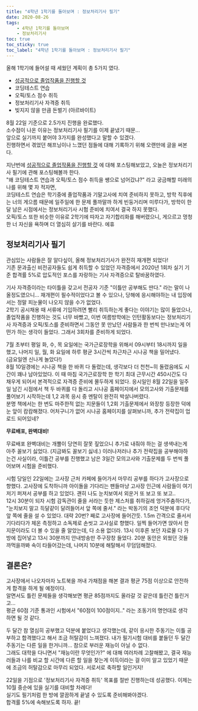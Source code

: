 ```yaml
---
title: "4학년 1학기를 돌아보며 : 정보처리기사 필기"
date: 2020-08-26
tags:
    - 4학년 1학기를 돌아보며
    - 정보처리기사
toc: true
toc_sticky: true
toc_label: "4학년 1학기를 돌아보며 : 정보처리기사 필기"
---
```


올해 1학기에 들어설 때 세웠던 계획이 총 5가지 였다.
- [성공적으로 졸업작품을 진행할 것](https://hyeon9mak.github.io/4%ED%95%99%EB%85%84_1%ED%95%99%EA%B8%B0%EB%A5%BC_%EB%8F%8C%EC%95%84%EB%B3%B4%EB%A9%B0_-_%EC%A1%B8%EC%97%85%EC%9E%91%ED%92%88_%EC%A7%84%ED%96%89/)
- 코딩테스트 연습
- 오픽/토스 점수 취득
- 정보처리기사 자격증 취득
- 빚지지 않을 만큼 돈벌기 (아르바이트)

8월 22일 기준으로 2.5가지 진행을 완료했다.  
소수점이 나온 이유는 정보처리기사 필기를 이제 끝냈기 때문...  
앞으로 실기까지 붙어야 3가지를 완성했다고 말할 수 있겠다.  
진행하면서 겪었던 해프닝이나 느꼈던 점들에 대해 기록하기 위해 오랜만에 글을 써본다.  
  
지난번에 [성공적으로 졸업작품을 진행할 것](https://hyeon9mak.github.io/4%ED%95%99%EB%85%84_1%ED%95%99%EA%B8%B0%EB%A5%BC_%EB%8F%8C%EC%95%84%EB%B3%B4%EB%A9%B0_-_%EC%A1%B8%EC%97%85%EC%9E%91%ED%92%88_%EC%A7%84%ED%96%89/) 
에 대해 포스팅해보았고, 오늘은 정보처리기사 필기에 관해 포스팅해볼까 한다.  
"왜 코딩테스트 연습과 오픽/토스 점수 취득을 쌩으로 넘어갔냐?" 라고 궁금해할 미래의 나를 위해 몇 자 적자면,  
코딩테스트 연습은 학기중에 졸업작품과 기말고사에 치여 준비하지 못하고, 
방학 직후에는 너의 게으름 때문에 일주일에 한 문제 풀까말까 하게 빈둥거리며 미루다가, 
방학이 한 달 남은 시점에서는 정보처리기사 시험 준비에 치여서 결국 하지 못했다.  
오픽/토스 또한 비슷한 이유로 2학기에 따자고 자기합리화를 해버렸으니, 
게으르고 멍청한 너 자신을 욕하며 더 열심히 살기를 바란다. 에휴  
  
## 정보처리기사 필기
관심있는 사람들은 잘 알다싶이, 올해 정보처리기사가 완전히 재개편 되었다!  
기존 문과출신 비전공자들도 쉽게 취득할 수 있었던 자격증에서 2020년 1회차 실기 기준 
합격률 5%로 압도적인 포스를 자랑하는 기사 자격증으로 탈바꿈하였다.  
  
기사 자격증이라는 타이틀을 갖고서 전공자 기준 "이틀만 공부해도 딴다." 라는 말이 나올정도였으니... 
재개편이 필수적이었다고 볼 수 있으나, 당해에 응시해야하는 내 입장에서는 정말 피눈물이 나오지 않을 수가 없었다.  
2학기 공시채용 때 서류에 기입하려면 빨리 취득하는게 좋다는 이야기는 많이 들었으나, 
졸업작품을 진행하는 것도 너무 바빴고, 이번 여름방학에는 인턴활동보다는 정보처리기사 자격증과 오픽/토스를 준비하면서 
그동안 못 만났던 사람들과 한 번씩 만나보는게 어떤가 하는 생각이 들었다. 그래서 3회차를 준비하게 되었다.  

7월 초부터 평일 화, 수, 목 요일에는 국가근로장학을 위해서 09시부터 18시까지 일을 했고, 
나머지 일, 월, 화 요일에 하루 평균 3시간씩 차근차근 시나공 책을 밀어냈다.  
(금요일엔 신나게 놀았다!)  
8월 10일경에는 시나공 책을 한 바퀴 다 돌렸는데, 생각보다 더 천천~히 돌렸음에도 시간이 꽤나 남아있었다. 
이 때 마침 국가근로장학 한 학기 최대 근무시간 450시간도 다 채우게 되어서 본격적으로 자격증 준비에 몰두하게 되었다. 
응시일인 8월 22일을 일주일 남긴 시점에서 책 두 바퀴를 다 돌리고 시나공 홈페이지에서 모의고사와 기출문제를 풀어보기 시작하는데 
1,2 과목 응시 중 멘탈이 완전히 박살나버렸다.   
분명 책에서는 한 번도 마주한적 없는 지문들이 1,2회 기출문제에서 와장창 등장한 덕에 눈 앞이 캄캄해졌다. 
어처구니가 없어 시나공 홈페이지를 살펴보니까, 추가 전략집이 업로드 되어있네?  
  
**무료배포, 완벽대비!**  
  
무료배포 완벽대비는 개뿔이 당연히 잘못 짚었으니 추가로 내줘야 하는 걸 생색내는게 아주 꼴보기 싫었다. (지금봐도 꼴보기 싫네.) 
이러나저러나 추가 전략집을 공부해야하는건 사실이라, 이틀간 공부를 진행했고 남은 3일간 모의고사와 기출문제를 두 번씩 풀어보며 시험을 준비했다.
  
시험 당일인 22일에는 고사장 근처 카페에 들어가서 마무리 공부를 하다가 고사장으로 향했다. 
고사장에 도착하니까 아이돌을 기다리는 팬들마냥 고사장 인근에 사람들이 여기저기 퍼져서 공부를 하고 있었다. 괜히 나도 눈치보여서 외운거 또 보고 또 보고..  
12시 30분이 되자 시험 감독관이 줄을 서라는 듯한 제스처를 취하길레 엉거주춤하다가, "눈치보지 말고 득달같이 달려들어서 앞 쪽에 줄서." 라는 박동기의 조언 덕분에 후다닥 앞 쪽에 줄을 설 수 있었다. 
대략 20번? 째로 고사장에 들어간듯. 1.5m 간격으로 줄서서 기다리다가 체온 측정하고 소독제로 손씻고 고사실로 향했다. 
일찍 들어가면 앉아서 한 지문이라도 더 볼 수 있을 줄 알았는데, 다 소용 없더라. 13시 이후론 보던 자료물 다 가방에 집어넣고 13시 30분까지 안내방송만 주구장창 들었다. 
20분 동안은 외웠던 것들 까먹을까봐 속이 타들어갔는데, 나머지 10분에 해탈해서 무덤덤해졌다.  
  
## 결론은?
고사장에서 나오자마자 노트북을 꺼내 가채점을 해본 결과 평균 75점 이상으로 안전하게 합격을 하게 될 예정이다.  
알면서도 틀린 문제들을 생각해보면 평균 85점까지도 올라갈 것 같은데 틀린건 틀린거고...  
평균 60점 기준 통과인 시험에서 "60점이 100점이지.." 라는 조동기의 명언대로 생각하면 될 것 같다.  
  
두 달간 참 열심히 공부했고 덕분에 붙었다고 생각했는데, 같이 응시한 주동기는 이틀 공부하고 합격했다고 해서 조금 허탈감이 느껴졌다. 
내가 필기시험 대비를 붙들던 두 달간 주동기는 다른 일을 한거니까... 참으로 부러운 재능이 아닐 수 없다.  
그래도 대학을 다니면서 "재능이란 무엇인가?" 에 대해 여러차례 고찰해봤고, 결국 재능러들과 나를 비교 할 시간에 다른 할 일을 찾는게 이득이라는 걸 
이미 알고 있었기 때문에 조금의 허탈감으로 마무리 되었다. 서로서로 축하할 일인거지!  
  
22일을 기점으로 '정보처리기사 자격증 취득' 목표를 절반 진행하는데 성공했다. 이제는 10월 중순에 있을 실기를 대비할 차례다!  
실기도 필기처럼 한 방에 깔끔하게 끝낼 수 있도록 준비해봐야겠다.  
합격률 5%에 속해보도록 하자. 끝!
